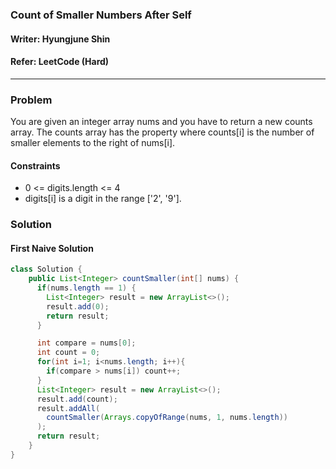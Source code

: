 ### Count of Smaller Numbers After Self
#### Writer: Hyungjune Shin
#### Refer: LeetCode (Hard)
* * *
### Problem
You are given an integer array nums and you have to return a new counts array. The counts array has the property where counts[i] is the number of smaller elements to the right of nums[i].



#### Constraints
- 0 <= digits.length <= 4
- digits[i] is a digit in the range ['2', '9'].

### Solution
#### First Naive Solution
```java
class Solution {
    public List<Integer> countSmaller(int[] nums) {
      if(nums.length == 1) {
        List<Integer> result = new ArrayList<>();
        result.add(0);
        return result;
      }

      int compare = nums[0];
      int count = 0;
      for(int i=1; i<nums.length; i++){
        if(compare > nums[i]) count++;
      }
      List<Integer> result = new ArrayList<>();
      result.add(count);
      result.addAll(
        countSmaller(Arrays.copyOfRange(nums, 1, nums.length))
      );
      return result;
    }
}
```
